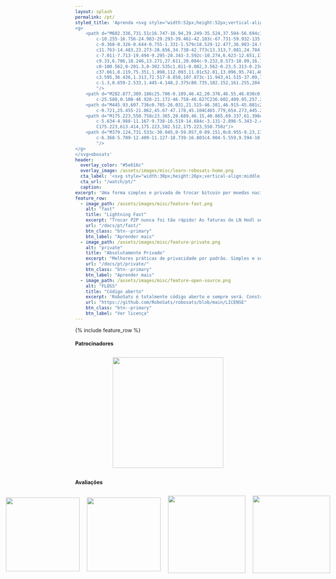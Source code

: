 ```yaml
---
layout: splash
permalink: /pt/
styled_title: 'Aprenda <svg style="width:52px;height:52px;vertical-align:middle;fill:currentColor;position:relative;top:-8px;filter:drop-shadow(1px 1px 2px rgb(0 0 0 / 0.4))" version="1.1" id="Layer_1" xmlns="http://www.w3.org/2000/svg" xmlns:xlink="http://www.w3.org/1999/xlink" viewBox="0 0 850 650" enable-background="new 0 0 850 650" xml:space="preserve">
<g>
	<path d="M602.336,731.51c16.747-16.94,29.249-35.524,37.504-56.694c18.792-48.193,16.967-94.996-10.46-139.81
		c-10.255-16.756-24.983-29.293-39.461-42.103c-67.731-59.932-135.412-119.919-203.104-179.895
		c-0.368-0.326-0.644-0.755-1.331-1.579c18.529-12.477,36.983-24.903,55.872-37.62c-9.61-6.799-18.917-13.385-28.648-20.27
		c11.763-14.483,23.273-28.656,34.738-42.773c13.313,7.081,24.784,5.523,32.075-4.132c6.395-8.467,5.794-20.59-1.412-28.52
		c-7.011-7.713-19.494-9.295-28.343-3.592c-10.274,6.623-12.651,17.652-6.576,31.65c-22.681,16.451-45.436,32.955-68.921,49.989
		c9.33,6.786,18.246,13.271,27.611,20.084c-9.232,8.573-18.09,16.797-27.064,25.131c-68.348-47.917-134.895-38.158-199.771,10.745
		c0-100.562,0-201.3,0-302.535c1.811-0.082,3.562-0.23,5.313-0.23c97.991-0.011,195.983-0.214,293.973,0.094
		c37.661,0.119,75.351,1.898,112.093,11.01c52.81,13.096,95.741,40.904,125.379,87.462c13.802,21.681,20.643,45.764,23.136,71.039
		c3.595,36.436,1.313,72.517-8.858,107.873c-11.943,41.515-37.09,74.011-69.641,101.357c-16.133,13.552-33.803,24.811-52.581,34.343
		c-1.3,0.659-2.533,1.445-4.148,2.375c80.735,102.152,161.255,204.034,242.318,306.6C761.843,731.51,682.637,731.51,602.336,731.51z
		"/>
	<path d="M282.877,389.186c25.706-0.109,46.42,20.376,46.55,46.038c0.131,25.994-20.404,46.852-46.238,46.96
		c-25.588,0.108-46.928-21.172-46.758-46.627C236.602,409.95,257.291,389.295,282.877,389.186z"/>
	<path d="M445.93,607.736c0.705-26.031,21.515-46.381,46.915-45.881c26.295,0.52,46.657,21.756,45.918,47.887
		c-0.721,25.455-21.862,45.67-47.178,45.104C465.779,654.273,445.244,633.082,445.93,607.736z"/>
	<path d="M175.223,550.758c23.365,20.689,46.15,40.865,69.337,61.396c-4.974,5.619-9.792,11.063-14.91,16.846
		c-5.634-4.988-11.167-9.738-16.519-14.684c-3.131-2.896-5.343-2.492-8.415,0.467c-9.944,9.58-20.234,18.801-29.493,27.332
		C175.223,613.414,175.223,582.512,175.223,550.758z"/>
	<path d="M379.124,731.533c-30.045,0-59.057,0-89.151,0c8.955-9.23,17.236-17.769,25.724-26.519
		c-6.368-5.709-12.409-11.127-18.739-16.803c4.904-5.559,9.594-10.877,14.65-16.608C334.013,691.492,356.2,711.186,379.124,731.533z
		"/>
</g>
</svg>obosats'
header:
  overlay_color: "#5e616c"
  overlay_image: /assets/images/misc/learn-robosats-home.png
  cta_label: '<svg style="width:30px;height:26px;vertical-align:middle;fill:currentColor;filter:drop-shadow(1px 1px 2px rgb(0 0 0 / 0.4))" xmlns="http://www.w3.org/2000/svg" viewBox="0 0 512 512"><path d="M188.3 147.1C195.8 142.8 205.1 142.1 212.5 147.5L356.5 235.5C363.6 239.9 368 247.6 368 256C368 264.4 363.6 272.1 356.5 276.5L212.5 364.5C205.1 369 195.8 369.2 188.3 364.9C180.7 360.7 176 352.7 176 344V167.1C176 159.3 180.7 151.3 188.3 147.1V147.1zM512 256C512 397.4 397.4 512 256 512C114.6 512 0 397.4 0 256C0 114.6 114.6 0 256 0C397.4 0 512 114.6 512 256zM256 48C141.1 48 48 141.1 48 256C48 370.9 141.1 464 256 464C370.9 464 464 370.9 464 256C464 141.1 370.9 48 256 48z"/></svg> Aprenda a usá-lo agora'
  cta_url: "/watch/pt/"
  caption:
excerpt: 'Uma forma simples e privada de trocar bitcoin por moedas nacionais.<br /> <svg style="width:26px;height:26px;vertical-align:middle;fill:currentColor;filter:drop-shadow(1px 1px 2px rgb(0 0 0 / 0.4))" xmlns="http://www.w3.org/2000/svg" viewBox="0 0 384 512"><!--! Font Awesome Free 6.1.1 by @fontawesome - https://fontawesome.com License - https://fontawesome.com/license/free (Icons: CC BY 4.0, Fonts: SIL OFL 1.1, Code: MIT License) Copyright 2022 Fonticons, Inc. --><path d="M240.5 224H352C365.3 224 377.3 232.3 381.1 244.7C386.6 257.2 383.1 271.3 373.1 280.1L117.1 504.1C105.8 513.9 89.27 514.7 77.19 505.9C65.1 497.1 60.7 481.1 66.59 467.4L143.5 288H31.1C18.67 288 6.733 279.7 2.044 267.3C-2.645 254.8 .8944 240.7 10.93 231.9L266.9 7.918C278.2-1.92 294.7-2.669 306.8 6.114C318.9 14.9 323.3 30.87 317.4 44.61L240.5 224z"/></svg><small> <a href="https://robosats.com">Use RoboSats com navegador Tor</a></small> <br/> <svg style="width:26px;height:26px;vertical-align:middle;fill:currentColor;filter:drop-shadow(1px 1px 2px rgb(0 0 0 / 0.4))" xmlns="http://www.w3.org/2000/svg" viewBox="0 0 480 512"><!--! Font Awesome Free 6.1.1 by @fontawesome - https://fontawesome.com License - https://fontawesome.com/license/free (Icons: CC BY 4.0, Fonts: SIL OFL 1.1, Code: MIT License) Copyright 2022 Fonticons, Inc. --><path d="M186.1 328.7c0 20.9-10.9 55.1-36.7 55.1s-36.7-34.2-36.7-55.1 10.9-55.1 36.7-55.1 36.7 34.2 36.7 55.1zM480 278.2c0 31.9-3.2 65.7-17.5 95-37.9 76.6-142.1 74.8-216.7 74.8-75.8 0-186.2 2.7-225.6-74.8-14.6-29-20.2-63.1-20.2-95 0-41.9 13.9-81.5 41.5-113.6-5.2-15.8-7.7-32.4-7.7-48.8 0-21.5 4.9-32.3 14.6-51.8 45.3 0 74.3 9 108.8 36 29-6.9 58.8-10 88.7-10 27 0 54.2 2.9 80.4 9.2 34-26.7 63-35.2 107.8-35.2 9.8 19.5 14.6 30.3 14.6 51.8 0 16.4-2.6 32.7-7.7 48.2 27.5 32.4 39 72.3 39 114.2zm-64.3 50.5c0-43.9-26.7-82.6-73.5-82.6-18.9 0-37 3.4-56 6-14.9 2.3-29.8 3.2-45.1 3.2-15.2 0-30.1-.9-45.1-3.2-18.7-2.6-37-6-56-6-46.8 0-73.5 38.7-73.5 82.6 0 87.8 80.4 101.3 150.4 101.3h48.2c70.3 0 150.6-13.4 150.6-101.3zm-82.6-55.1c-25.8 0-36.7 34.2-36.7 55.1s10.9 55.1 36.7 55.1 36.7-34.2 36.7-55.1-10.9-55.1-36.7-55.1z"/></svg><small> <a href="https://github.com/RoboSats/robosats">Página do projeto no Github</a></small>'
feature_row:
  - image_path: /assets/images/misc/feature-fast.png
    alt: "fast"
    title: "Lightning Fast"
    excerpt: "Trocar P2P nunca foi tão rápido! As faturas do LN Hodl servem como títulos e garantias para alta garantia e velocidade. Do início ao fim antes que o próximo bloco seja minerado!"
    url: "/docs/pt/fast/"
    btn_class: "btn--primary"
    btn_label: "Aprender mais"
  - image_path: /assets/images/misc/feature-private.png
    alt: "private"
    title: "Absolutamente Privado"
    excerpt: "Melhores práticas de privacidade por padrão. Simples e sem KYC. Você gerará um avatar aleatório do Robô para uso único. A exchange é apenas via Tor.<br/>"
    url: "/docs/pt/private/"
    btn_class: "btn--primary"
    btn_label: "Aprender mais"
  - image_path: /assets/images/misc/feature-open-source.png
    alt: "FLOSS"
    title: "Código aberto"
    excerpt: 'RoboSats é totalmente código aberto e sempre será. Construído por robots como você!.{::nomarkdown}<div style="content-align:center"><p style="margin-top: -5px;margin-bottom: 0px"><iframe style="display: inline-block;" src="https://ghbtns.com/github-btn.html?user=reckless-satoshi&repo=robosats&type=star&count=true&size=large" frameborder="0" scrolling="0" width="150px" height="30px"></iframe><iframe style="display: inline-block;" src="https://ghbtns.com/github-btn.html?user=reckless-satoshi&repo=robosats&type=fork&count=true&size=large" frameborder="0" scrolling="0" width="150px" height="30px"></iframe></p></div>{:/nomarkdown}'
    url: "https://github.com/RoboSats/robosats/blob/main/LICENSE"
    btn_class: "btn--primary"
    btn_label: "Ver licença"
---
```


{% include feature_row %}

#### Patrocinadores

<div style="display: flex; justify-content: center; align-items: center; align-content: center;">
  <div style="margin: 10px;"><a href="https://www.hrf.org" title="Human Right Foundation"><img src="/assets/images/sponsors/hrf.png" width="300px"/></a></div>
</div>

#### Avaliações

<div style="display: flex; justify-content: center; align-items: center; align-content: center;">
	<div style="margin: 10px;"><a href="https://www.athena-alpha.com/robosats-review/" title="Athena Alpha - RoboSats Review"><img src="/assets/images/reviews/athena_alpha.webp" width="200px"></a></div>
	<div style="margin: 10px;"><a href="https://kycnot.me/exchange/robosats" title="KYC Not Me - RoboSats Review"><img src="/assets/images/reviews/kycnotme.webp" width="200px"></a></div>
	<div style="margin: 10px;"><a href="https://bitcoinmagazine.com/business/robosats-private-bitcoin-exchange" title="Bitcoin Magazine - RoboSats Review"><img src="/assets/images/reviews/bitcoin_magazine.webp" width="210px"></a></div>
  <div style="margin: 10px;"><a href="https://h17n.com/exchange/robosats/" title="H17N Bitcoin - RoboSats Review"><img src="/assets/images/reviews/h17n_bitcoin.jpg" width="210px"></a></div>
</div>
